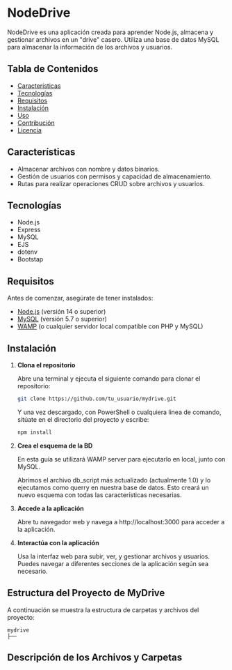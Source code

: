 # NodeDrive

   NodeDrive es una aplicación creada para aprender Node.js, almacena y gestionar archivos en un "drive" casero. Utiliza una base de datos MySQL para almacenar la información de los archivos y usuarios.

## Tabla de Contenidos

- [Características](#características)
- [Tecnologías](#tecnologías)
- [Requisitos](#requisitos)
- [Instalación](#instalación)
- [Uso](#uso)
- [Contribución](#contribución)
- [Licencia](#licencia)

## Características

- Almacenar archivos con nombre y datos binarios.
- Gestión de usuarios con permisos y capacidad de almacenamiento.
- Rutas para realizar operaciones CRUD sobre archivos y usuarios.

## Tecnologías

- Node.js
- Express
- MySQL
- EJS
- dotenv
- Bootstap

## Requisitos

Antes de comenzar, asegúrate de tener instalados:

- [Node.js](https://nodejs.org/) (versión 14 o superior)
- [MySQL](https://www.mysql.com/) (versión 5.7 o superior)
- [WAMP](http://www.wampserver.com/en/) (o cualquier servidor local compatible con PHP y MySQL)

## Instalación

1. **Clona el repositorio**

   Abre una terminal y ejecuta el siguiente comando para clonar el repositorio:

   ```bash
   git clone https://github.com/tu_usuario/mydrive.git
   ```
   
   Y una vez descargado, con PowerShell o cualquiera linea de comando, sitúate en el directorio del proyecto y escribe:
   
   ```bash
   npm install 
    ```
2. **Crea el esquema de la BD**

   En esta guía se utilizará WAMP server para ejecutarlo en local, junto con MySQL.

   Abrimos el archivo db_script más actualizado (actualmente 1.0) y lo ejecutamos como querry en nuestra base de datos. Esto creará un nuevo esquema con todas las características necesarias.


3. **Accede a la aplicación**
   
   Abre tu navegador web y navega a http://localhost:3000 para acceder a la aplicación.


3. **Interactúa con la aplicación**

   Usa la interfaz web para subir, ver, y gestionar archivos y usuarios. Puedes navegar a diferentes secciones de la aplicación según sea necesario.

## Estructura del Proyecto de MyDrive

   A continuación se muestra la estructura de carpetas y archivos del proyecto:
   
   ```less
   mydrive 
  ├──
   ```


## Descripción de los Archivos y Carpetas
